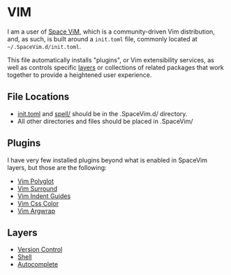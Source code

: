 # VIM

I am a user of [Space ViM](https://spacevim.org/), which is a community-driven Vim distribution, and, as such, is built around a `init.toml` file, commonly located at `~/.SpaceVim.d/init.toml`.

This file automatically installs "plugins", or Vim extensibility services, as well as controls specific [layers](https://spacevim.org/layers/) or collections of related packages that work together to provide a heightened user experience. 

## File Locations

- [init.toml](init.toml) and [spell/](spell/) should be in the .SpaceVim.d/ directory.
- All other directories and files should be placed in .SpaceVim/

## Plugins
I have very few installed plugins beyond what is enabled in SpaceVim layers, but those are the following:

- [Vim Polyglot](https://github.com/sheerun/vim-polyglot)
- [Vim Surround](https://github.com/tpope/vim-surround)
- [Vim Indent Guides](https://github.com/nathanaelkane/vim-indent-guides)
- [Vim Css Color](https://github.com/ap/vim-css-color)
- [Vim Argwrap](https://github.com/foosoft/vim-argwrap)

## Layers

- [Version Control](https://spacevim.org/layers/VersionControl/)
- [Shell](https://spacevim.org/layers/shell/)
- [Autocomplete](https://spacevim.org/layers/autocomplete/)


